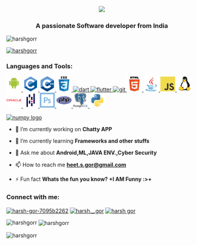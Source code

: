 <p align="center">
<img src="https://readme-typing-svg.herokuapp.com?font=Time+New+Roman&color=CYAN&size=35&center=true&vCenter=true&width=600&height=100&lines=Hey+There,+I'm+HaRsH+GoR+:D++;"></a>
</p>
<h3 align="center">A passionate Software developer from India</h3>

<p align="left"> <img src="https://komarev.com/ghpvc/?username=harshgorr&label=Profile%20views&color=0e75b6&style=flat" alt="harshgorr" /> </p>

<p align="left"> <a href="https://github.com/ryo-ma/github-profile-trophy"><img src="https://github-profile-trophy.vercel.app/?username=harshgorr" alt="harshgorr" /></a> </p>

<h3 align="left">Languages and Tools:</h3>

<p align="left"> <a href="https://developer.android.com" target="_blank" rel="noreferrer"> <img src="https://raw.githubusercontent.com/devicons/devicon/master/icons/android/android-original-wordmark.svg" alt="android" width="40" height="40"/> </a> <a href="https://www.cprogramming.com/" target="_blank" rel="noreferrer"> <img src="https://raw.githubusercontent.com/devicons/devicon/master/icons/c/c-original.svg" alt="c" width="40" height="40"/> </a> <a href="https://www.w3schools.com/cpp/" target="_blank" rel="noreferrer"> <img src="https://raw.githubusercontent.com/devicons/devicon/master/icons/cplusplus/cplusplus-original.svg" alt="cplusplus" width="40" height="40"/> </a> <a href="https://www.w3schools.com/css/" target="_blank" rel="noreferrer"> <img src="https://raw.githubusercontent.com/devicons/devicon/master/icons/css3/css3-original-wordmark.svg" alt="css3" width="40" height="40"/> </a> <a href="https://dart.dev" target="_blank" rel="noreferrer"> <img src="https://www.vectorlogo.zone/logos/dartlang/dartlang-icon.svg" alt="dart" width="40" height="40"/> </a> <a href="https://flutter.dev" target="_blank" rel="noreferrer"> <img src="https://www.vectorlogo.zone/logos/flutterio/flutterio-icon.svg" alt="flutter" width="40" height="40"/> </a> <a href="https://git-scm.com/" target="_blank" rel="noreferrer"> <img src="https://www.vectorlogo.zone/logos/git-scm/git-scm-icon.svg" alt="git" width="40" height="40"/> </a> <a href="https://www.w3.org/html/" target="_blank" rel="noreferrer"> <img src="https://raw.githubusercontent.com/devicons/devicon/master/icons/html5/html5-original-wordmark.svg" alt="html5" width="40" height="40"/> </a> <a href="https://www.java.com" target="_blank" rel="noreferrer"> <img src="https://raw.githubusercontent.com/devicons/devicon/master/icons/java/java-original.svg" alt="java" width="40" height="40"/> </a> <a href="https://developer.mozilla.org/en-US/docs/Web/JavaScript" target="_blank" rel="noreferrer"> <img src="https://raw.githubusercontent.com/devicons/devicon/master/icons/javascript/javascript-original.svg" alt="javascript" width="40" height="40"/> </a> <a href="https://www.linux.org/" target="_blank" rel="noreferrer"> <img src="https://raw.githubusercontent.com/devicons/devicon/master/icons/linux/linux-original.svg" alt="linux" width="40" height="40"/> </a> <a href="https://www.oracle.com/" target="_blank" rel="noreferrer"> <img src="https://raw.githubusercontent.com/devicons/devicon/master/icons/oracle/oracle-original.svg" alt="oracle" width="40" height="40"/> </a> <a href="https://pandas.pydata.org/" target="_blank" rel="noreferrer"> <img src="https://raw.githubusercontent.com/devicons/devicon/2ae2a900d2f041da66e950e4d48052658d850630/icons/pandas/pandas-original.svg" alt="pandas" width="40" height="40"/> </a> <a href="https://www.photoshop.com/en" target="_blank" rel="noreferrer"> <img src="https://raw.githubusercontent.com/devicons/devicon/master/icons/photoshop/photoshop-line.svg" alt="photoshop" width="40" height="40"/> </a> <a href="https://www.php.net" target="_blank" rel="noreferrer"> <img src="https://raw.githubusercontent.com/devicons/devicon/master/icons/php/php-original.svg" alt="php" width="40" height="40"/> </a> <a href="https://www.postgresql.org" target="_blank" rel="noreferrer"> <img src="https://raw.githubusercontent.com/devicons/devicon/master/icons/postgresql/postgresql-original-wordmark.svg" alt="postgresql" width="40" height="40"/> </a> <a href="https://www.python.org" target="_blank" rel="noreferrer"> <img src="https://raw.githubusercontent.com/devicons/devicon/master/icons/python/python-original.svg" alt="python" width="40" height="40"/> </a> 



 <a href  = "https://numpy.org/"><img src="https://cdn.jsdelivr.net/gh/devicons/devicon/icons/numpy/numpy-original.svg" height="40" width="52" alt="numpy logo"  /></a></p>

- 🔭 I’m currently working on **Chatty APP**

- 🌱 I’m currently learning **Frameworks and other stuffs**

- 💬 Ask me about **Android,ML,JAVA ENV.,Cyber Security**

- 📫 How to reach me **heet.s.gor@gmail.com**

- ⚡ Fun fact **Whats the fun you know? +I AM Funny :>+**

<h3 align="left">Connect with me:</h3>
<p align="left">
<a href="https://linkedin.com/in/harsh-gor-7095b2262" target="blank"><img align="center" src="https://raw.githubusercontent.com/rahuldkjain/github-profile-readme-generator/master/src/images/icons/Social/linked-in-alt.svg" alt="harsh-gor-7095b2262" height="30" width="40" /></a>
<a href="https://instagram.com/harsh._.gor" target="blank"><img align="center" src="https://raw.githubusercontent.com/rahuldkjain/github-profile-readme-generator/master/src/images/icons/Social/instagram.svg" alt="harsh._.gor" height="30" width="40" /></a>
<a href="https://www.youtube.com/@HaRsH-GoR" target="blank"><img align="center" src="https://raw.githubusercontent.com/rahuldkjain/github-profile-readme-generator/master/src/images/icons/Social/youtube.svg" alt="harsh gor" height="30" width="40" /></a>
</p>



<p><img align="left" src="https://github-readme-stats.vercel.app/api/top-langs?username=harshgorr&show_icons=true&locale=en&layout=compact" alt="harshgorr" /></p>

<p>&nbsp;<img align="center" src="https://github-readme-stats.vercel.app/api?username=harshgorr&show_icons=true&locale=en" alt="harshgorr" /></p>

<p><img align="center" src="https://github-readme-streak-stats.herokuapp.com/?user=harshgorr&" alt="harshgorr" /></p>
